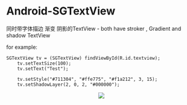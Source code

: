 Android-SGTextView
==================

同时带字体描边 渐变 阴影的TextView - both have stroker , Gradient and shadow TextView

for example:

    SGTextView tv = (SGTextView) findViewById(R.id.textview);
		tv.setTextSize(100);
		tv.setText("Test");
		
		tv.setStyle("#711304", "#ffe775", "#f1a212", 3, 15);
		tv.setShadowLayer(2, 0, 2, "#000000");




<p align="center">
  <img src="https://github.com/hcq0618/Android-SGTextView/blob/master/20140527163252.jpg"/>
</p>
